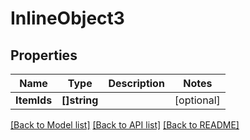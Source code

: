 # InlineObject3

## Properties

Name | Type | Description | Notes
------------ | ------------- | ------------- | -------------
**ItemIds** | **[]string** |  | [optional] 

[[Back to Model list]](../README.md#documentation-for-models) [[Back to API list]](../README.md#documentation-for-api-endpoints) [[Back to README]](../README.md)


